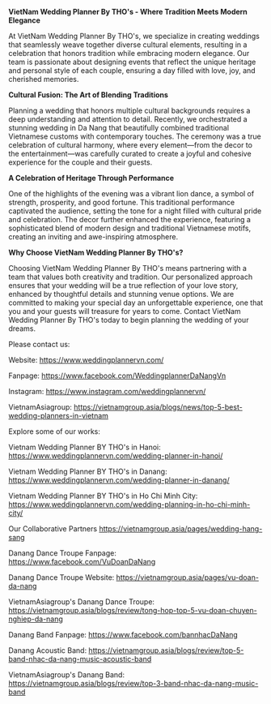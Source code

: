 **VietNam Wedding Planner By THO's - Where Tradition Meets Modern Elegance**

At VietNam Wedding Planner By THO's, we specialize in creating weddings that seamlessly weave together diverse cultural elements, resulting in a celebration that honors tradition while embracing modern elegance. Our team is passionate about designing events that reflect the unique heritage and personal style of each couple, ensuring a day filled with love, joy, and cherished memories.

**Cultural Fusion: The Art of Blending Traditions**

Planning a wedding that honors multiple cultural backgrounds requires a deep understanding and attention to detail. Recently, we orchestrated a stunning wedding in Da Nang that beautifully combined traditional Vietnamese customs with contemporary touches. The ceremony was a true celebration of cultural harmony, where every element—from the decor to the entertainment—was carefully curated to create a joyful and cohesive experience for the couple and their guests.

**A Celebration of Heritage Through Performance**

One of the highlights of the evening was a vibrant lion dance, a symbol of strength, prosperity, and good fortune. This traditional performance captivated the audience, setting the tone for a night filled with cultural pride and celebration. The decor further enhanced the experience, featuring a sophisticated blend of modern design and traditional Vietnamese motifs, creating an inviting and awe-inspiring atmosphere.

**Why Choose VietNam Wedding Planner By THO's?**

Choosing VietNam Wedding Planner By THO's means partnering with a team that values both creativity and tradition. Our personalized approach ensures that your wedding will be a true reflection of your love story, enhanced by thoughtful details and stunning venue options. We are committed to making your special day an unforgettable experience, one that you and your guests will treasure for years to come. Contact VietNam Wedding Planner By THO's today to begin planning the wedding of your dreams.

Please contact us:

Website: https://www.weddingplannervn.com/

Fanpage: https://www.facebook.com/WeddingplannerDaNangVn

Instagram: https://www.instagram.com/weddingplannervn/

VietnamAsiagroup:
https://vietnamgroup.asia/blogs/news/top-5-best-wedding-planners-in-vietnam

Explore some of our works:

Vietnam Wedding Planner BY THO's in Hanoi: https://www.weddingplannervn.com/wedding-planner-in-hanoi/

Vietnam Wedding Planner BY THO's in Danang: https://www.weddingplannervn.com/wedding-planner-in-danang/

Vietnam Wedding Planner BY THO's in Ho Chi Minh City: https://www.weddingplannervn.com/wedding-planning-in-ho-chi-minh-city/

Our Collaborative Partners
https://vietnamgroup.asia/pages/wedding-hang-sang

Danang Dance Troupe Fanpage: https://www.facebook.com/VuDoanDaNang

Danang Dance Troupe Website: https://vietnamgroup.asia/pages/vu-doan-da-nang

VietnamAsiagroup's Danang Dance Troupe: https://vietnamgroup.asia/blogs/review/tong-hop-top-5-vu-doan-chuyen-nghiep-da-nang

Danang Band Fanpage: https://www.facebook.com/bannhacDaNang

Danang Acoustic Band: https://vietnamgroup.asia/blogs/review/top-5-band-nhac-da-nang-music-acoustic-band

VietnamAsiagroup's Danang Band: https://vietnamgroup.asia/blogs/review/top-3-band-nhac-da-nang-music-band
